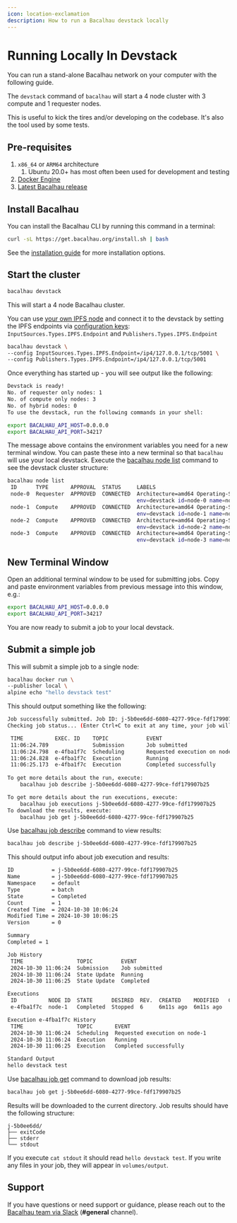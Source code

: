 ```yaml
---
icon: location-exclamation
description: How to run a Bacalhau devstack locally
---
```


# Running Locally In Devstack

You can run a stand-alone Bacalhau network on your computer with the following guide.

The `devstack` command of `bacalhau` will start a 4 node cluster with 3 compute and 1 requester nodes.

This is useful to kick the tires and/or developing on the codebase. It's also the tool used by some tests.

## Pre-requisites

1. `x86_64` or `ARM64` architecture
   1. Ubuntu 20.0+ has most often been used for development and testing
2. [Docker Engine](https://docs.docker.com/get-docker/)
3. [Latest Bacalhau release](../getting-started/installation/)

## Install Bacalhau

You can install the Bacalhau CLI by running this command in a terminal:

```bash
curl -sL https://get.bacalhau.org/install.sh | bash
```

See the [installation guide](../getting-started/installation/) for more installation options.

## Start the cluster

```bash
bacalhau devstack
```

This will start a 4 node Bacalhau cluster.

You can use [your own IPFS node](../setting-up/running-node/private-ipfs-network-setup.md) and connect it to the devstack by setting the IPFS endpoints via [configuration keys](../guides/configuration-management.md): `InputSources.Types.IPFS.Endpoint` and `Publishers.Types.IPFS.Endpoint`

```bash
bacalhau devstack \
--config InputSources.Types.IPFS.Endpoint=/ip4/127.0.0.1/tcp/5001 \
--config Publishers.Types.IPFS.Endpoint=/ip4/127.0.0.1/tcp/5001
```

Once everything has started up - you will see output like the following:

```bash
Devstack is ready!
No. of requester only nodes: 1
No. of compute only nodes: 3
No. of hybrid nodes: 0
To use the devstack, run the following commands in your shell:

export BACALHAU_API_HOST=0.0.0.0
export BACALHAU_API_PORT=34217
```

The message above contains the environment variables you need for a new terminal window. You can paste these into a new terminal so that `bacalhau` will use your local devstack. Execute the [bacalhau node list](cli-reference/cli/node/index-3.md) command to see the devstack cluster structure:

```bash
bacalhau node list
 ID      TYPE       APPROVAL  STATUS     LABELS                                              CPU     MEMORY      DISK         GPU  
 node-0  Requester  APPROVED  CONNECTED  Architecture=amd64 Operating-System=linux                                                 
                                         env=devstack id=node-0 name=node-0                                                        
 node-1  Compute    APPROVED  CONNECTED  Architecture=amd64 Operating-System=linux           1.4 /   2.7 GB /    13.1 GB /    0 /  
                                         env=devstack id=node-1 name=node-1                  1.4     2.7 GB      13.1 GB      0    
 node-2  Compute    APPROVED  CONNECTED  Architecture=amd64 Operating-System=linux           1.4 /   2.7 GB /    13.1 GB /    0 /  
                                         env=devstack id=node-2 name=node-2                  1.4     2.7 GB      13.1 GB      0    
 node-3  Compute    APPROVED  CONNECTED  Architecture=amd64 Operating-System=linux           1.4 /   2.7 GB /    13.1 GB /    0 /  
                                         env=devstack id=node-3 name=node-3                  1.4     2.7 GB      13.1 GB      0    
```

## New Terminal Window

Open an additional terminal window to be used for submitting jobs. Copy and paste environment variables from previous message into this window, e.g.:

```bash
export BACALHAU_API_HOST=0.0.0.0
export BACALHAU_API_PORT=34217
```

You are now ready to submit a job to your local devstack.

## Submit a simple job

This will submit a simple job to a single node:

```bash
bacalhau docker run \
--publisher local \
alpine echo "hello devstack test"
```

This should output something like the following:

```bash
Job successfully submitted. Job ID: j-5b0ee6dd-6080-4277-99ce-fdf179907b25
Checking job status... (Enter Ctrl+C to exit at any time, your job will continue running):

 TIME          EXEC. ID    TOPIC            EVENT         
 11:06:24.789              Submission       Job submitted 
 11:06:24.798  e-4fba1f7c  Scheduling       Requested execution on node-1 
 11:06:24.828  e-4fba1f7c  Execution        Running 
 11:06:25.173  e-4fba1f7c  Execution        Completed successfully 
                                             
To get more details about the run, execute:
	bacalhau job describe j-5b0ee6dd-6080-4277-99ce-fdf179907b25

To get more details about the run executions, execute:
	bacalhau job executions j-5b0ee6dd-6080-4277-99ce-fdf179907b25
To download the results, execute:
	bacalhau job get j-5b0ee6dd-6080-4277-99ce-fdf179907b25

```

Use [bacalhau job describe](cli-reference/cli/job/index-1.md) command to view results:

```bash
bacalhau job describe j-5b0ee6dd-6080-4277-99ce-fdf179907b25
```

This should output info about job execution and results:

```bash
ID            = j-5b0ee6dd-6080-4277-99ce-fdf179907b25
Name          = j-5b0ee6dd-6080-4277-99ce-fdf179907b25
Namespace     = default
Type          = batch
State         = Completed
Count         = 1
Created Time  = 2024-10-30 10:06:24
Modified Time = 2024-10-30 10:06:25
Version       = 0

Summary
Completed = 1

Job History
 TIME                 TOPIC         EVENT         
 2024-10-30 11:06:24  Submission    Job submitted 
 2024-10-30 11:06:24  State Update  Running       
 2024-10-30 11:06:25  State Update  Completed     

Executions
 ID          NODE ID  STATE      DESIRED  REV.  CREATED    MODIFIED   COMMENT 
 e-4fba1f7c  node-1   Completed  Stopped  6     6m11s ago  6m11s ago          

Execution e-4fba1f7c History
 TIME                 TOPIC       EVENT                         
 2024-10-30 11:06:24  Scheduling  Requested execution on node-1 
 2024-10-30 11:06:24  Execution   Running                       
 2024-10-30 11:06:25  Execution   Completed successfully        

Standard Output
hello devstack test
```

Use [bacalhau job get](cli-reference/all-flags.md#get) command to download job results:

```bash
bacalhau job get j-5b0ee6dd-6080-4277-99ce-fdf179907b25
```

Results will be downloaded to the current directory. Job results should have the following structure:

```
j-5b0ee6dd/
├── exitCode
├── stderr
└── stdout
```

If you execute `cat stdout` it should read `hello devstack test`. If you write any files in your job, they will appear in `volumes/output`.

## Support <a href="#support" id="support"></a>

If you have questions or need support or guidance, please reach out to the [Bacalhau team via Slack](https://bacalhauproject.slack.com/ssb/redirect) (**#general** channel).
